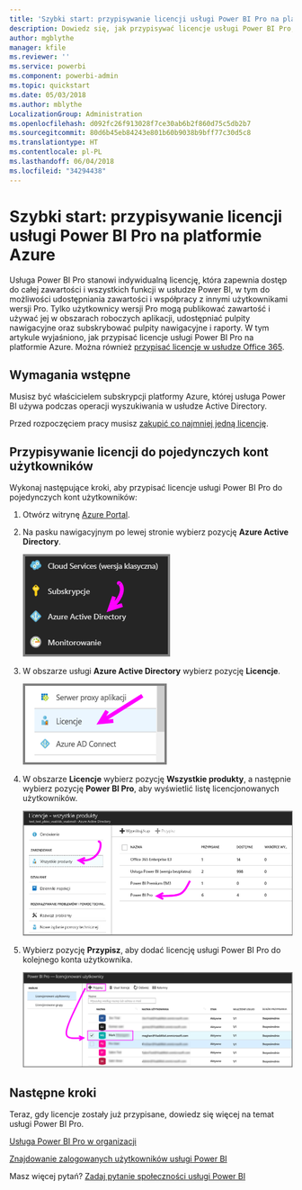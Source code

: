 ```yaml
---
title: 'Szybki start: przypisywanie licencji usługi Power BI Pro na platformie Azure'
description: Dowiedz się, jak przypisywać licencje usługi Power BI Pro, umożliwiając użytkownikom dostęp do całej zawartości i wszystkich funkcji w usłudze Power BI.
author: mgblythe
manager: kfile
ms.reviewer: ''
ms.service: powerbi
ms.component: powerbi-admin
ms.topic: quickstart
ms.date: 05/03/2018
ms.author: mblythe
LocalizationGroup: Administration
ms.openlocfilehash: d092fc26f913028f7ce30ab6b2f860d75c5db2b7
ms.sourcegitcommit: 80d6b45eb84243e801b60b9038b9bff77c30d5c8
ms.translationtype: HT
ms.contentlocale: pl-PL
ms.lasthandoff: 06/04/2018
ms.locfileid: "34294438"
---
```

# <a name="quickstart-assign-power-bi-pro-licenses-in-azure"></a>Szybki start: przypisywanie licencji usługi Power BI Pro na platformie Azure

Usługa Power BI Pro stanowi indywidualną licencję, która zapewnia dostęp do całej zawartości i wszystkich funkcji w usłudze Power BI, w tym do możliwości udostępniania zawartości i współpracy z innymi użytkownikami wersji Pro. Tylko użytkownicy wersji Pro mogą publikować zawartość i używać jej w obszarach roboczych aplikacji, udostępniać pulpity nawigacyjne oraz subskrybować pulpity nawigacyjne i raporty. W tym artykule wyjaśniono, jak przypisać licencje usługi Power BI Pro na platformie Azure. Można również [przypisać licencje w usłudze Office 365](service-admin-assigning-power-bi-pro-licenses.md).


## <a name="prerequisites"></a>Wymagania wstępne

Musisz być właścicielem subskrypcji platformy Azure, której usługa Power BI używa podczas operacji wyszukiwania w usłudze Active Directory.

Przed rozpoczęciem pracy musisz [zakupić co najmniej jedną licencję](service-admin-purchasing-power-bi-pro.md).


## <a name="assign-licenses-to-individual-user-accounts"></a>Przypisywanie licencji do pojedynczych kont użytkowników

Wykonaj następujące kroki, aby przypisać licencje usługi Power BI Pro do pojedynczych kont użytkowników:

1. Otwórz witrynę [Azure Portal](https://ms.portal.azure.com/#@microsoft.onmicrosoft.com/dashboard/private/39bc3cf7-31a4-43f6-954c-f2d69ca2f0). 

2. Na pasku nawigacyjnym po lewej stronie wybierz pozycję **Azure Active Directory**.

    ![Azure Active Directory](media/service-admin-assigning-power-bi-pro-licenses-azure/service-assigning-power-bi-pro-licenses-01.png)

3. W obszarze usługi **Azure Active Directory** wybierz pozycję **Licencje**.

    ![Licencje](media/service-admin-assigning-power-bi-pro-licenses-azure/service-assigning-power-bi-pro-licenses-02.png)

4. W obszarze **Licencje** wybierz pozycję **Wszystkie produkty**, a następnie wybierz pozycję **Power BI Pro**, aby wyświetlić listę licencjonowanych użytkowników.

    ![Licencje — wszystkie produkty](media/service-admin-assigning-power-bi-pro-licenses-azure/service-assigning-power-bi-pro-licenses-03.png)

5. Wybierz pozycję **Przypisz**, aby dodać licencję usługi Power BI Pro do kolejnego konta użytkownika.

    ![Przypisywanie licencji](media/service-admin-assigning-power-bi-pro-licenses-azure/service-assigning-power-bi-pro-licenses-04.png)


## <a name="next-steps"></a>Następne kroki

Teraz, gdy licencje zostały już przypisane, dowiedz się więcej na temat usługi Power BI Pro.

[Usługa Power BI Pro w organizacji](service-admin-power-bi-pro-in-your-organization.md)

[Znajdowanie zalogowanych użytkowników usługi Power BI](service-admin-access-usage.md)

Masz więcej pytań? [Zadaj pytanie społeczności usługi Power BI](https://community.powerbi.com/)